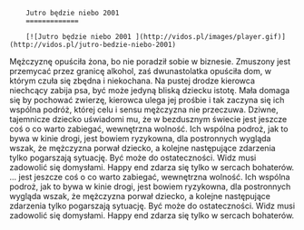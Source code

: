 
        Jutro będzie niebo 2001 
        =============
        
        [![Jutro będzie niebo 2001 ](http://vidos.pl/images/player.gif)](http://vidos.pl/jutro-bedzie-niebo-2001)
        
        
 Mężczyznę opuściła żona, bo nie poradził sobie w biznesie. Zmuszony jest przemycać przez granicę alkohol, zaś dwunastolatka opuściła dom, w którym czuła się zbędna i niekochana. Na pustej drodze kierowca niechcący zabija psa, być może jedyną bliską dziecku istotę. Mała domaga się by pochować zwierzę, kierowca ulega jej prośbie i tak zaczyna się ich wspólna podróż, której celu i sensu mężczyzna nie przeczuwa. Dziwne, tajemnicze dziecko uświadomi mu, że w bezdusznym świecie jest jeszcze coś o co warto zabiegać, wewnętrzna wolność. Ich wspólna podroż, jak to bywa w kinie drogi, jest bowiem ryzykowna, dla postronnych wygląda wszak, że mężczyzna porwał dziecko, a kolejne następujące zdarzenia tylko pogarszają sytuację. Być może do ostateczności. Widz musi zadowolić się domysłami. Happy end zdarza się tylko w sercach bohaterów.  ... jest jeszcze coś o co warto zabiegać, wewnętrzna wolność. Ich wspólna podroż, jak to bywa w kinie drogi, jest bowiem ryzykowna, dla postronnych wygląda wszak, że mężczyzna porwał dziecko, a kolejne następujące zdarzenia tylko pogarszają sytuację. Być może do ostateczności. Widz musi zadowolić się domysłami. Happy end zdarza się tylko w sercach bohaterów.
    